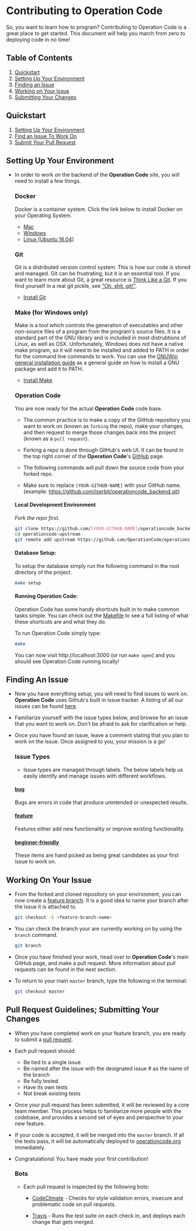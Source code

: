 # Contributing to Operation Code

So, you want to learn how to program? Contributing to Operation Code is a great place to get started. This document will help you march from zero to deploying code in no time!

## Table of Contents
1. [Quickstart](#quickstart)
2. [Setting Up Your Environment](#setting-up-your-environment)
3. [Finding an Issue](#finding-an-issue)
4. [Working on Your Issue](#getting-the-code)
5. [Submitting Your Changes](#submitting-your-changes)

## Quickstart
1. [Setting Up Your Environment](#setting-up-your-environment)
2. [Find an Issue To Work On](#finding-an-issue)
3. [Submit Your Pull Request](#submitting-your-changes)

## Setting Up Your Environment
* In order to work on the backend of the **Operation Code** site, you will need to install a few things.

  ### Docker
  Docker is a container system. Click the link below to install Docker on your Operating System.

  * [Mac](https://www.docker.com/docker-mac)
  * [Windows](https://www.docker.com/docker-windows)
  * [Linux (Ubuntu 16.04)](https://www.digitalocean.com/community/tutorials/how-to-install-and-use-docker-on-ubuntu-16-04)

  ### Git
  Git is a distributed version control system. This is how our code is stored and managed. Git can be frustrating, but it is an essential tool. If you want to learn more about Git, a great resource is [Think Like a Git](http://think-like-a-git.net/). If you find yourself in a real git pickle, see ["Oh, shit, git!"](http://ohshitgit.com/).

  * [Install Git](https://git-scm.com/book/en/v2/Getting-Started-Installing-Git)

  ### Make (for Windows only)
  Make is a tool which controls the generation of executables and other non-source files of a program from the program's source files.  It is a standard part of the GNU library and is included in most distrubtions of Linux, as well as OSX.  Unfortunately, Windows does not have a native make program, so it will need to be installed and added to PATH in order for the command line commands to work.  You can use the [GNUWin general installation guide](http://gnuwin32.sourceforge.net/install.html) as a general guide on how to install a GNU package and add it to PATH.

  * [Install Make](http://gnuwin32.sourceforge.net/packages/make.htm)

  ### Operation Code
  You are now ready for the actual **Operation Code** code base.

  * The common practice is to make a copy of the GitHub repository you want to work on (known as `forking` the repo), make your changes, and then request to merge those changes back into the project (known as a `pull request`).
  * Forking a repo is done through GitHub's web UI. It can be found in the top right corner of the **Operation Code**'s [GitHub](https://github.com/OperationCode/operationcode_backend) page.

  * The following commands will pull down the source code from your forked repo.
  * Make sure to replace `[YOUR-GITHUB-NAME]` with your GitHub name.  (example: https://github.com/iserbit/operationcode_backend.git)

  #### Local Development Environment
    _Fork the repo first._
    ```bash
    git clone https://github.com/[YOUR-GITHUB-NAME]/operationcode_backend.git operationcode-upstream
    cd operationcode-upstream
    git remote add upstream https://github.com/OperationCode/operationcode_backend.git
    ```

  #### Database Setup:
  To setup the database simply run the following command in the root directory of the project.

  ```bash
  make setup
  ```

  #### Running Operation Code:
  Operation Code has some handy shortcuts built in to make common tasks simple. You can check out the [Makefile](https://github.com/operationcode/operationcode_backend/blob/master/Makefile) to see a full listing of what these shortcuts are and what they do.

  To run Operation Code simply type:
  ```bash
  make
  ```

  You can now visit http://localhost:3000 (or run `make open`) and you should see Operation Code running locally!

## Finding An Issue
* Now you have everything setup, you will need to find issues to work on. **Operation Code** uses Github's built in issue tracker. A listing of all our issues can be found [here](https://github.com/OperationCode/operationcode_backend/issues).

* Familiarize yourself with the issue types below, and browse for an issue that you want to work on. Don't be afraid to ask for clarification or help.

* Once you have found an issue, leave a comment stating that you plan to work on the issue. Once assigned to you, your mission is a go!

  ### Issue Types
  * Issue types are managed through labels. The below labels help us easily identify and manage issues with different workflows.

  #### [bug](https://github.com/OperationCode/operationcode_backend/labels/bug)
  Bugs are errors in code that produce unintended or unexpected results.

  #### [feature](https://github.com/OperationCode/operationcode_backend/labels/feature)
  Features either add new functionality or improve existing functionality.

  #### [beginner-friendly](https://github.com/OperationCode/operationcode_backend/labels/beginner%20friendly)
  These items are hand picked as being great candidates as your first issue to work on.

## Working On Your Issue

* From the forked and cloned repository on your environment, you can now create a [feature branch](http://nvie.com/posts/a-successful-git-branching-model/). It is a good idea to name your branch after the issue it is attached to.

   ```bash
   git checkout -b <feature-branch-name>
   ```

* You can check the branch your are currently working on by using the `branch` command.
  ```bash
  git branch
  ```

* Once you have finished your work, head over to **Operation Code**'s main GitHub page, and make a pull request. More information about pull requests can be found in the next section.

* To return to your main `master` branch, type the following in the terminal:
  ```bash
  git checkout master
  ```

## Pull Request Guidelines; Submitting Your Changes
* When you have completed work on your feature branch, you are ready to submit a [pull request](https://help.github.com/articles/using-pull-requests/).

* Each pull request should:

  * Be tied to a single issue
  * Be named after the issue with the designated issue # as the name of the branch
  * Be fully tested
  * Have its own tests
  * Not break existing tests

* Once your pull request has been submitted, it will be reviewed by a core team member. This process helps to familiarize more people with the codebase, and provides a second set of eyes and perspective to your new feature.

* If your code is accepted, it will be merged into the `master` branch. If all the tests pass, it will be automatically deployed to [operationcode.org](operationcode.org) immediately.

* Congratulations! You have made your first contribution!

  ### Bots

  * Each pull request is inspected by the following bots:

    * [CodeClimate](https://codeclimate.com) - Checks for style validation errors, insecure and problematic code on pull requests.

    * [Travis](https://travis-ci.org/) - Runs the test suite on each check in, and deploys each change that gets merged.
